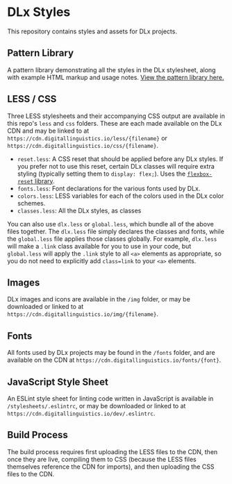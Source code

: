 # DLx Styles
This repository contains styles and assets for DLx projects.

## Pattern Library
A pattern library demonstrating all the styles in the DLx stylesheet, along with example HTML markup and usage notes. [View the pattern library here.][1]

## LESS / CSS
Three LESS stylesheets and their accompanying CSS output are available in this repo's `less` and `css` folders. These are each made available on the DLx CDN and may be linked to at `https://cdn.digitallinguistics.io/less/{filename}` or `https://cdn.digitallinguistics.io/css/{filename}`.

- `reset.less`:   A CSS reset that should be applied before any DLx styles. If you prefer not to use this reset, certain DLx classes will require extra styling (typically setting them to `display: flex;`). Uses the [`flexbox-reset` library][2].
- `fonts.less`:   Font declarations for the various fonts used by DLx.
- `colors.less`:  LESS variables for each of the colors used in the DLx color schemes.
- `classes.less`: All the DLx styles, as classes

You can also use `dlx.less` or `global.less`, which bundle all of the above files together. The `dlx.less` file simply declares the classes and fonts, while the `global.less` file applies those classes globally. For example, `dlx.less` will make a `.link` class available for you to use in your code, but `global.less` will apply the `.link` style to all `<a>` elements as appropriate, so you do not need to explicitly add `class=link` to your `<a>` elements.

## Images
DLx images and icons are available in the `/img` folder, or may be downloaded or linked to at `https://cdn.digitallinguistics.io/img/{filename}`.

## Fonts
All fonts used by DLx projects may be found in the `/fonts` folder, and are available on the CDN at `https://cdn.digitallinguistics.io/fonts/{font}`.

## JavaScript Style Sheet
An ESLint style sheet for linting code written in JavaScript is available in `/stylesheets/.eslintrc`, or may be downloaded or linked to at `https://cdn.digitallinguistics.io/dev/.eslintrc`.

## Build Process
The build process requires first uploading the LESS files to the CDN, then once they are live, compiling them to CSS (because the LESS files themselves reference the CDN for imports), and then uploading the CSS files to the CDN.

[1]: https://styles.digitallinguistics.io/
[2]: https://yarnpkg.com/en/package/flexbox-reset

